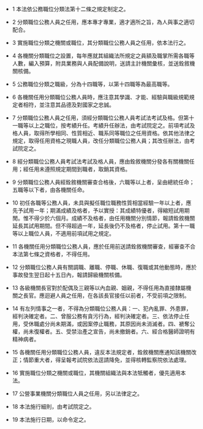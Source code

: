 * 1 本法依公務職位分類法第十二條之規定制定之。

* 2 分類職位公務人員之任用，應本專才專業，適才適所之旨，為人與事之適切配合。

* 3 實施職位分類之機關或職位，其分類職位公務人員之任用，依本法行之。

* 4 各機關分類職位之設置，每年應就其組織法所規定之員額及職掌所需各職等人數，編入預算，附具業務與人員配備說明，送請主計機關彙核，並送銓敘機關核備。

* 5 公務職位分類之職級，分為十四職等，以第十四職等為最高職等。

* 6 各機關任用分類職位公務人員時，應注意其學識、才能、經驗與職級規範規定者相符，並注意其品德及對國家之忠誠。

* 7 分類職位公務人員之任用，須經分類職位公務人員考試法考試及格。但第十一職等以上之職位，按考績升任。考績升任辦法，由考試院定之。前項考試及格人員，取得所學相同、性質相近、職系同等職位之任用資格。依其他法律之規定，取得任用資格之現職人員，改任分類職位公務人員；其改任辦法，由考試院定之。

* 8 經分類職位公務人員考試法考試及格人員，應由銓敘機關分發各有關機關任用；經任用未遵照規定期間到職者，取銷其資格。

* 9 分類職位公務人員經銓敘機關審查合格後，六職等以上者，呈由總統任命；五職等以下者，由各機關任命。

* 10 初任各職等公務人員，未具與擬任職位職務性質相當經驗一年以上者，應先予試用一年；期滿成績及格者，予以實授：其成績特優者，得縮短試用期閒。惟不得少於六個月。成績不及格者，由任用機關分別情節，報請銓敘機關延長其試用期間。但不得超過一年，延長後仍不及格者，停止試用。第十一職等以上職位人員，不適用前項試用之規定。

* 11 各機關任用分類職位公務人員，應於任用前送請銓敘機關審查，經審查不合本法第七條之資格者，不得任用。

* 12 分類職位公務人員有關調職、離職、停職、休職、復職或其他動態時，應於事故發生翌日起十五日內，報請歸級機關核備。

* 13 各級機關長官對於配偶及三親等以內血親、姻親，不得任用為直接隸屬機關之長官。應迴避人員之任用，在各該長官接任以前者，不受前項之限制。

* 14 有左列情事之一者，不得為分類職位公務人員：一、犯內亂罪、外患罪，經判決確定者。二、曾服公務有貪污行為，經判決確定者。三、依法停止任用，受休職處分尚未期滿，或因案停止職務，其原因尚未消滅者。四、褫奪公權，尚未復權者。五、受禁治產之宣告，尚未撤銷者。六、經合格醫師證明有精神病者。

* 15 各機關任用分類職位公務人員，違反本法規定者，銓敘機關應通知該機關改正；情節重大者，得呈報考試院依法逕請降免，並得核轉監察院依法處理。

* 16 實施職位分類之機關或職位，其機關組織法與本法牴觸者，優先適用本法。

* 17 公營事業機關分類職位人員之任用，另以法律定之。

* 18 本法施行細則，由考試院定之。

* 19 本法施行日期，以命令定之。

